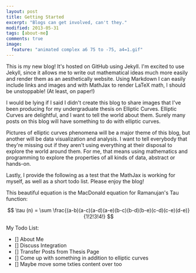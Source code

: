 ```yaml
---
layout: post
title: Getting Started
excerpt: "Blogs can get involved, can't they."
modified: 2013-05-31
tags: [about-me]
comments: true
image:
  feature: "animated complex a6 75 to -75, a4=1.gif"
---
```


This is my new blog! It's hosted on GitHub using Jekyll. I'm excited to use Jekyll, since it allows me to write out mathematical ideas much more easily and render them as an aesthetically website. Using Markdown I can easily include links and images and with MathJax to render LaTeX math, I should be unstoppable! (At least, on paper!)

I would be lying if I said I didn't create this blog to share images that I've been producing for my undergraduate thesis on Elliptic Curves. Elliptic Curves are delightful, and I want to tell the world about them. Surely many posts on this blog will have something to do with elliptic curves.

Pictures of elliptic curves phenomena will be a major theme of this blog, but another will be data visualization and analysis. I want to tell everybody that they're missing out if they aren't using everything at their disposal to explore the world around them. For me, that means using mathematics and programming to explore the properties of all kinds of data, abstract or hands-on.

Lastly, I provide the following as a test that the MathJax is working for myself, as well as a short todo list. Please enjoy the blog! 

This beautiful equation is the MacDonald equation for Ramanujan's Tau function:

$$ \tau (n) = \sum \frac{(a-b)(a-c)(a-d)(a-e)(b-c)(b-d)(b-e)(c-d)(c-e)(d-e)}{1!2!3!4!} $$

My Todo List:

- [] About Me
- [] Discuss Integration
- [] Transfer Posts from Thesis Page
- [] Come up with something in addition to elliptic curves
- [] Maybe move some txties content over too
